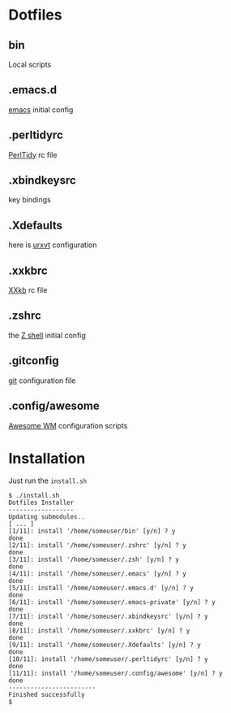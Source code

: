 Dotfiles
========

## bin
Local scripts

## .emacs.d
[emacs](http://www.gnu.org/software/emacs/) initial config

## .perltidyrc

[PerlTidy](https://metacpan.org/module/Perl::Tidy) rc file

## .xbindkeysrc
key bindings

## .Xdefaults
here is [urxvt](http://software.schmorp.de/pkg/rxvt-unicode.html) configuration

## .xxkbrc
[XXkb](http://sourceforge.net/projects/xxkb/) rc file

## .zshrc
the [Z shell](http://www.zsh.org/) initial config

## .gitconfig
[git](http://git-scm.com/) configuration file

## .config/awesome
[Awesome WM](http://awesome.naquadah.org/) configuration scripts


# Installation #

Just run the `install.sh`

    $ ./install.sh
    Dotfiles Installer
    ------------------
    Updating submodules..
    [ ... ]
    [1/11]: install '/home/someuser/bin' [y/n] ? y
    done
    [2/11]: install '/home/someuser/.zshrc' [y/n] ? y 
    done
    [3/11]: install '/home/someuser/.zsh' [y/n] ? y
    done
    [4/11]: install '/home/someuser/.emacs' [y/n] ? y
    done
    [5/11]: install '/home/someuser/.emacs.d' [y/n] ? y
    done
    [6/11]: install '/home/someuser/.emacs-private' [y/n] ? y
    done
    [7/11]: install '/home/someuser/.xbindkeysrc' [y/n] ? y
    done
    [8/11]: install '/home/someuser/.xxkbrc' [y/n] ? y
    done
    [9/11]: install '/home/someuser/.Xdefaults' [y/n] ? y
    done
    [10/11]: install '/home/someuser/.perltidyrc' [y/n] ? y
    done
    [11/11]: install '/home/someuser/.config/awesome' [y/n] ? y
    done
    ------------------------
    Finished successfully
    $
